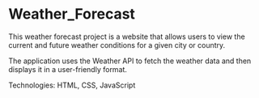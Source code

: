 # Weather_Forecast

This weather forecast project is a website that allows users to view the current and future weather conditions for a given city or country. 

The application uses the Weather API to fetch the weather data and then displays it in a user-friendly format.

Technologies: HTML, CSS, JavaScript
